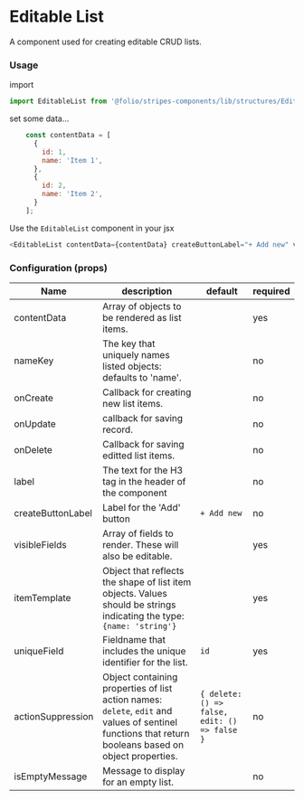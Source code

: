 # Editable List
A component used for creating editable CRUD lists.

### Usage

import
```js
import EditableList from '@folio/stripes-components/lib/structures/EditableList';
```

set some data...
```js
    const contentData = [
      {
        id: 1,
        name: 'Item 1',
      },
      {
        id: 2,
        name: 'Item 2',
      }
    ];
```


Use the `EditableList` component in your jsx
```js
<EditableList contentData={contentData} createButtonLabel="+ Add new" visibleFields={['name']} itemTemplate={{ id: 'number', name: 'string' }} onUpdate={this.handleUpdate} onDelete={this.handleDelete} onCreate={this.handleCreate} />
```

### Configuration (props)
Name | description | default | required
--- | --- | --- | ---
contentData | Array of objects to be rendered as list items. | | yes
nameKey | The key that uniquely names listed objects: defaults to 'name'. | | no
onCreate | Callback for creating new list items. | | no
onUpdate | callback for saving record.  | | no
onDelete | Callback for saving editted list items. | | no
label | The text for the H3 tag in the header of the component | | no
createButtonLabel | Label for the 'Add' button | `+ Add new` | no
visibleFields | Array of fields to render. These will also be editable. | | yes
itemTemplate | Object that reflects the shape of list item objects. Values should be strings indicating the type: `{name: 'string'}` | | yes
uniqueField | Fieldname that includes the unique identifier for the list. | `id` | yes
actionSuppression | Object containing properties of list action names: `delete`, `edit` and values of sentinel functions that return booleans based on object properties. | `{ delete: () => false, edit: () => false }` | no
isEmptyMessage | Message to display for an empty list. | | no

